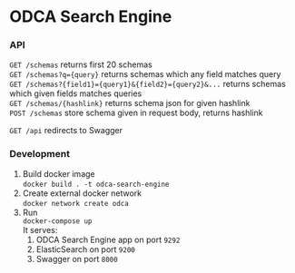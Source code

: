 # ODCA Search Engine

### API
`GET /schemas` returns first 20 schemas  
`GET /schemas?q={query}` returns schemas which any field matches query  
`GET /schemas?{field1}={query1}&{field2}={query2}&...` returns schemas which given fields matches queries  
`GET /schemas/{hashlink}` returns schema json for given hashlink  
`POST /schemas` store schema given in request body, returns hashlink

`GET /api` redirects to Swagger

### Development

1. Build docker image  
`docker build . -t odca-search-engine`  
1. Create external docker network  
`docker network create odca`  
1. Run  
`docker-compose up`  
It serves:
   1. ODCA Search Engine app on port `9292`
   1. ElasticSearch on port `9200`
   1. Swagger on port `8000`

